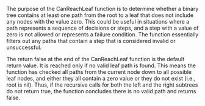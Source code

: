 The purpose of the CanReachLeaf function is to determine whether a binary tree contains at least one path from the root to a leaf that does not include any nodes with the value zero. This could be useful in situations where a path represents a sequence of decisions or steps, and a step with a value of zero is not allowed or represents a failure condition. The function essentially filters out any paths that contain a step that is considered invalid or unsuccessful.

The return false at the end of the CanReachLeaf function is the default return value. It is reached only if no valid leaf path is found. This means the function has checked all paths from the current node down to all possible leaf nodes, and either they all contain a zero value or they do not exist (i.e., root is nil). Thus, if the recursive calls for both the left and the right subtrees do not return true, the function concludes there is no valid path and returns false.
